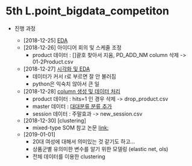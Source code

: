 # 5th L.point_bigdata_competiton

* 진행 과정
  
  * [2018-12-25] [EDA](https://github.com/miniii222/5th_L.point_bigdata_competiton/tree/master/EDA)
  * [2018-12-26] 아이디어 회의 및 스케줄 조정
    - product 데이터 : []괄호 찾아서 지움, PD_ADD_NM column 삭제 -> 01-2Product.csv
  * [2018-12-27] [시각화 및 EDA](https://github.com/miniii222/5th_L.point_bigdata_competiton/tree/master/EDA)
    - 데이터가 커서 r로 부르면 잘 안 불러짐
    - python은 익숙치 않아서 큰 일
  * [2018-12-28] [column 생성 및 데이터 처리](https://github.com/miniii222/5th_L.point_bigdata_competiton/tree/master/EDA)
    - product 데이터 : hits=1 인 경우 삭제 -> drop_product.csv
    - master 데이터 : [대대분류 분류 추가](https://github.com/miniii222/5th_L.point_bigdata_competiton/blob/master/EDA/EDA_02.master.ipynb)
    - session 데이터 : 주말효과 -> new_session.csv
  * [2018-12-30] [clustering]
    - mixed-type SOM 참고 논문 [link:](https://www.sciencedirect.com/science/article/pii/S1568494612001731)
  * [2019-01-01]
    - 20대 여성에 대해서 의미있는 것 같기도 하고...
    - 상품군별 유의미한 변수를 알기 위한 모델링 (elastic net, ols)
    - 전체 데이터를 이용한 clustering
